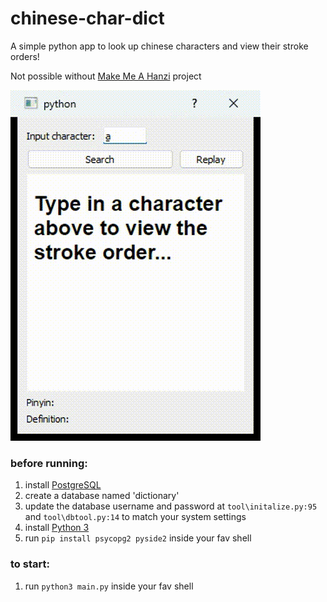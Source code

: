 # chinese-char-dict

A simple python app to look up chinese characters and view their stroke orders!

Not possible without [Make Me A Hanzi](https://www.skishore.me/makemeahanzi/) project


![Exmaple](example.gif)

### before running: 

1. install [PostgreSQL](https://www.postgresql.org/download/)
2. create a database named 'dictionary'
3. update the database username and password at `tool\initalize.py:95` and `tool\dbtool.py:14` to match your system settings
4. install [Python 3](https://www.python.org/downloads/)
5. run `pip install psycopg2 pyside2` inside your fav shell

### to start:

1. run `python3 main.py` inside your fav shell
